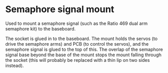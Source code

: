 # Semaphore signal mount

Used to mount a semaphore signal (such as the Ratio 469 dual arm semaphore kit) to the baseboard.

The socket is glued in to the baseboard. 
The mount holds the servos (to drive the semaphore arms) and PCB (to control the servos), and the semaphore signal is glued to the top of this.
The overlap of the semaphore signal base beyond the base of the mount stops the mount falling through the socket (this will probably be replaced with a thin lip on two sides instead). 